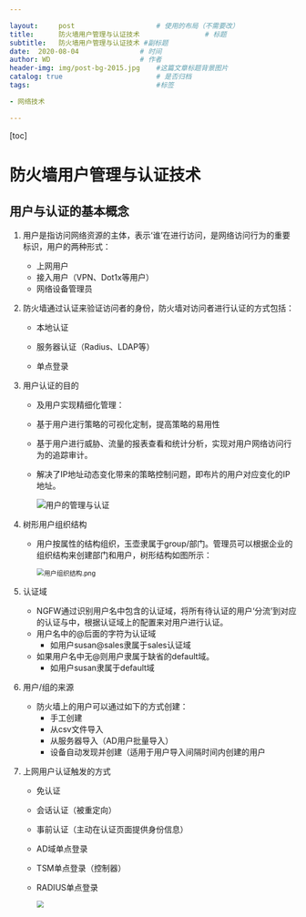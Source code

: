 ```yaml
---

layout:     post   				    # 使用的布局（不需要改）
title:      防火墙用户管理与认证技术 				# 标题 
subtitle:   防火墙用户管理与认证技术 #副标题
date:  2020-08-04 				# 时间
author: WD 						# 作者
header-img: img/post-bg-2015.jpg 	#这篇文章标题背景图片
catalog: true 						# 是否归档
tags:								#标签

- 网络技术

---
```




[toc]



# 防火墙用户管理与认证技术

## 用户与认证的基本概念

1. 用户是指访问网络资源的主体，表示‘谁’在进行访问，是网络访问行为的重要标识，用户的两种形式：

   - 上网用户
   - 接入用户（VPN、Dot1x等用户）
   - 网络设备管理员

2. 防火墙通过认证来验证访问者的身份，防火墙对访问者进行认证的方式包括：

   - 本地认证

   - 服务器认证（Radius、LDAP等）

   - 单点登录

3. 用户认证的目的

   - 及用户实现精细化管理：

   - 基于用户进行策略的可视化定制，提高策略的易用性

   - 基于用户进行威胁、流量的报表查看和统计分析，实现对用户网络访问行为的追踪审计。

   - 解决了IP地址动态变化带来的策略控制问题，即布片的用户对应变化的IP地址。

     ![用户的管理与认证](https://github.com/HuangWendell/huangwendell.github.io/blob/master/img/image-20200408234906395.png?raw=true)

   

4. 树形用户组织结构

   - 用户按属性的结构组织，玉壶隶属于group/部门。管理员可以根据企业的组织结构来创建部门和用户，树形结构如图所示：

     <img src="https://github.com/HuangWendell/huangwendell.github.io/blob/master/img/image-20200408235412775.png?raw=true" alt="用户组织结构.png" style="zoom:80%;" />

5. 认证域
   - NGFW通过识别用户名中包含的认证域，将所有待认证的用户‘分流’到对应的认证与中，根据认证域上的配置来对用户进行认证。
   - 用户名中的@后面的字符为认证域
     - 如用户susan@sales隶属于sales认证域
   - 如果用户名中无@则用户隶属于缺省的default域。
     - 如用户susan隶属于default域

6. 用户/组的来源

   - 防火墙上的用户可以通过如下的方式创建：
     - 手工创建
     - 从csv文件导入
     - 从服务器导入（AD用户批量导入）
     - 设备自动发现并创建（适用于用户导入间隔时间内创建的用户

7. 上网用户认证触发的方式

   - 免认证

   - 会话认证（被重定向）

   - 事前认证（主动在认证页面提供身份信息）

   - AD域单点登录

   - TSM单点登录（控制器）

   - RADIUS单点登录

     <img src="https://github.com/HuangWendell/huangwendell.github.io/blob/master/img/image-20200409000632609.png?raw=true" style="zoom:80%;" />









